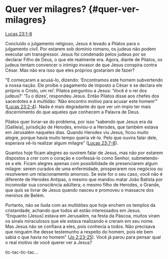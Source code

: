 # **Quer ver milagres?** {#quer-ver-milagres}

[Lucas 23:1-8](http://bibliaonline.com.br/acf/lc/23/1-8)

Concluído o julgamento religioso, Jesus é levado a Pilatos para o julgamento civil. Por estarem sob domínio romano, os judeus não podem executar um transgressor. Jesus foi condenado pelos judeus por se declarar Filho de Deus, o que ele realmente era. Agora, diante de Pilatos, os judeus tentam convencer o inimigo invasor de que Jesus conspira contra César. Mas não era isso que eles próprios gostariam de fazer?

&quot;E começaram a acusá-lo, dizendo: ‘Encontramos este homem subvertendo a nossa nação. Ele proíbe o pagamento de imposto a César e se declara ele próprio o Cristo, um rei’. Pilatos perguntou a Jesus: ‘Você é o rei dos judeus?’ ‘Tu o dizes’, respondeu Jesus. Então Pilatos disse aos chefes dos sacerdotes e à multidão: ‘Não encontro motivo para acusar este homem’&quot; ([Lucas 23:2-4](http://bibliaonline.com.br/acf/lc/23/2-4)). Nada é mais degradante do que ver um ímpio ter mais discernimento do que aqueles que conhecem a Palavra de Deus.

Pilatos quer livrar-se do problema, por isso “sabendo que Jesus era da [Galileia], jurisdição de Herodes, enviou-o a Herodes, que também estava em Jerusalém naqueles dias. Quando Herodes viu Jesus, ficou muito alegre, porque havia muito tempo queria vê-lo. Pelo que ouvira falar dele, esperava vê-lo realizar algum milagre” ([Lucas 23:7-8](http://bibliaonline.com.br/acf/lc/23/7-8)).

Quantos hoje ficam alegres ao ouvirem falar de Jesus, mas não por estarem dispostos a crer com o coração e confessá-lo como Senhor, submetendo-se a ele. Ficam alegres apenas com possibilidade de presenciarem algum milagre: serem curados de uma enfermidade, prosperarem nos negócios ou resolverem um relacionamento amoroso. Se este for o seu caso, você não é diferente de Herodes Antipas, o mesmo que mandou matar João Batista por incomodar sua consciência adúltera; o mesmo filho de Herodes, o Grande, que quis se livrar de Jesus quando nasceu e promoveu o massacre dos meninos de Belém.

Portanto, não se iluda com as multidões que hoje enchem os templos da cristandade, achando que todos ali estão interessados em Jesus. “Enquanto [Jesus] estava em Jerusalém, na festa da Páscoa, muitos viram os sinais miraculosos que ele estava realizando e creram em seu nome. Mas Jesus não se confiava a eles, pois conhecia a todos. Não precisava que ninguém lhe desse testemunho a respeito do homem, pois ele bem sabia o que havia no homem” ([Jo 2:23-25](http://bibliaonline.com.br/acf/jo/2/23-25)). Você já parou para pensar qual o real motivo de você querer ver a Jesus?

tic-tac-tic-tac...